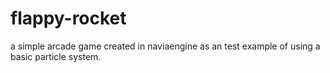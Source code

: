 # flappy-rocket
a simple arcade game created in naviaengine as an test example of using a basic particle system.

